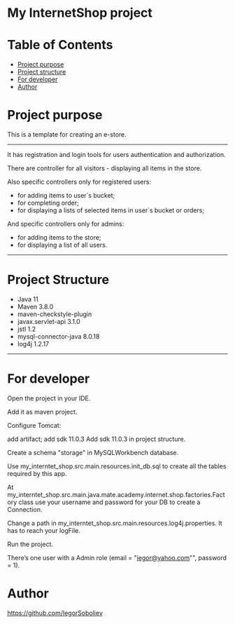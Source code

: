 # My InternetShop project




# Table of Contents
* [Project purpose](#purpose)
* [Project structure](#structure)
* [For developer](#developer-start)
* [Author](#author)

# <a name="purpose"></a>Project purpose
This is a template for creating an e-store.
<hr>
It has registration and login tools for users authentication and authorization.

There are controller for all visitors - displaying all items in the store.
 
Also specific controllers only for registered users: 
 - for adding items to user`s bucket;
 - for completing order;
 - for displaying a lists of selected items in user`s bucket or orders;
 
 And specific controllers only for admins:
  - for adding items to the store;
  - for displaying a list of all users.
<hr>

# <a name="structure"></a>Project Structure
* Java 11
* Maven 3.8.0
* maven-checkstyle-plugin
* javax.servlet-api 3.1.0
* jstl 1.2
* mysql-connector-java 8.0.18
* log4j 1.2.17
<hr>

# <a name="developer-start"></a>For developer

Open the project in your IDE.

Add it as maven project.

Configure Tomcat:

add artifact;
add sdk 11.0.3
Add sdk 11.0.3 in project struсture.

Create a schema "storage" in MySQLWorkbench database.

Use my_interntet_shop.src.main.resources.init_db.sql to create all the tables required by this app.

At my_interntet_shop.src.main.java.mate.academy.internet.shop.factories.Factory class use your username 
and password for your DB to create a Connection.

Change a path in my_interntet_shop.src.main.resources.log4j.properties. It has to reach your logFile.

Run the project.

There’s one user with a Admin role (email = "iegor@yahoo.com"", password = 1).

# <a name="author"></a>Author

https://github.com/IegorSoboliev



